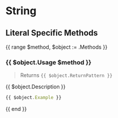 # String

## Literal Specific Methods
{{ range $method, $object := .Methods }}
### {{ $object.Usage $method }}
> Returns `{{ $object.ReturnPattern }}`

{{ $object.Description }}

```js
{{ $object.Example }}
```
{{ end }}
